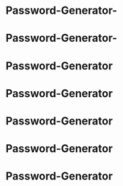 # Password-Generator-
# Password-Generator-
# Password-Generator
# Password-Generator
# Password-Generator
# Password-Generator
# Password-Generator
